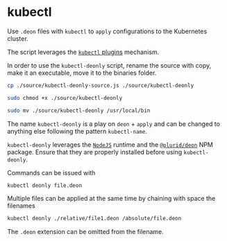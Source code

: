# kubectl


Use `.deon` files with `kubectl` to `apply` configurations to the Kubernetes cluster.

The script leverages the [`kubectl` plugins](https://kubernetes.io/docs/tasks/extend-kubectl/kubectl-plugins/) mechanism.

In order to use the `kubectl-deonly` script, rename the source with copy, make it an executable, move it to the binaries folder.

``` bash
cp ./source/kubectl-deonly-source.js ./source/kubectl-deonly

sudo chmod +x ./source/kubectl-deonly

sudo mv ./source/kubectl-deonly /usr/local/bin
```

The name `kubectl-deonly` is a play on `deon` + `apply` and can be changed to anything else following the pattern `kubectl-name`.

`kubectl-deonly` leverages the [`NodeJS`](https://nodejs.org) runtime and the [`@plurid/deon`](https://www.npmjs.com/package/@plurid/deon) NPM package. Ensure that they are properly installed before using `kubectl-deonly`.


Commands can be issued with

``` bash
kubectl deonly file.deon
```

Multiple files can be applied at the same time by chaining with space the filenames

``` bash
kubectl deonly ./relative/file1.deon /absolute/file.deon
```

The `.deon` extension can be omitted from the filename.
